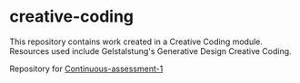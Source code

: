 # creative-coding
This repository contains work created in a Creative Coding module. Resources used include Gelstalstung's Generative Design Creative Coding.<br/>

Repository for [Continuous-assessment-1](https://github.com/ellamcmorrow/rectangles_cc_ca1)

